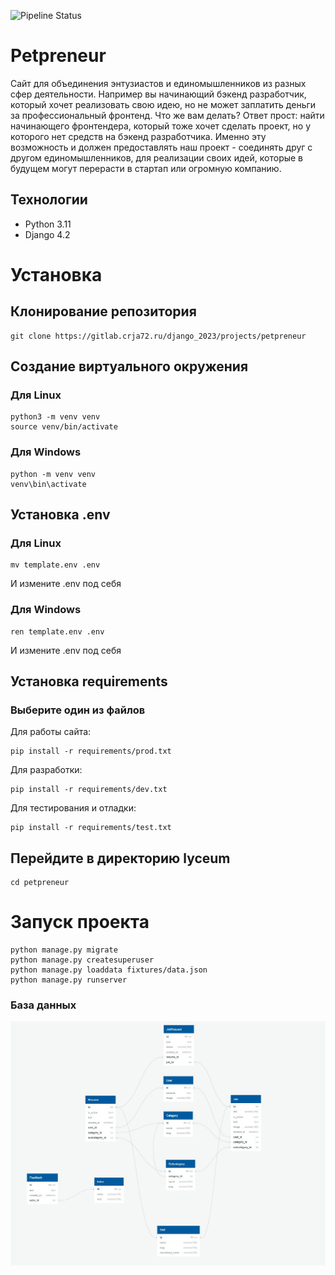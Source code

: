![Pipeline Status](https://gitlab.crja72.ru/django_2023/projects/petpreneur/badges/main/pipeline.svg)

# Petpreneur

Сайт для объединения энтузиастов и единомышленников из разных сфер деятельности.
Например вы начинающий бэкенд разработчик, который хочет реализовать свою идею, но не может заплатить деньги за профессиональный фронтенд. Что же вам делать? Ответ прост: найти начинающего фронтендера, который тоже хочет сделать проект, но у которого нет средств на бэкенд разработчика. Именно эту возможность и должен предоставлять наш проект - соединять друг с другом единомышленников, для реализации своих идей, которые в будущем могут перерасти в стартап или огромную компанию.

## Технологии
- Python 3.11
- Django 4.2

# Установка 
## Клонирование репозитория
```
git clone https://gitlab.crja72.ru/django_2023/projects/petpreneur
```
## Создание виртуального окружения
### Для Linux
```
python3 -m venv venv
source venv/bin/activate
```
### Для Windows
```
python -m venv venv
venv\bin\activate
```
## Установка .env
### Для Linux
```
mv template.env .env
```
И измените .env под себя
### Для Windows
```
ren template.env .env
```
И измените .env под себя

## Установка requirements
### Выберите один из файлов
Для работы сайта:
```
pip install -r requirements/prod.txt
```
Для разработки:
```
pip install -r requirements/dev.txt
```
Для тестирования и отладки:
```
pip install -r requirements/test.txt
```

## Перейдите в директорию lyceum
```
cd petpreneur
```

# Запуск проекта
```
python manage.py migrate
python manage.py createsuperuser
python manage.py loaddata fixtures/data.json
python manage.py runserver
```

### База данных
![DataBase](ER.jpeg)